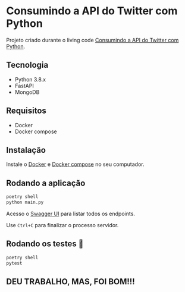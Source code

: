 # Consumindo a API do Twitter com Python

Projeto criado durante o living code [Consumindo a API do Twitter com Python](https://docs.google.com/presentation/d/11DkkyQUIloVQLm8i6hN6w3xyUaP4WSRE/edit?usp=sharing&ouid=102662434190974209165&rtpof=true&sd=true).


## Tecnologia

- Python 3.8.x
- FastAPI
- MongoDB


## Requisitos

- Docker
- Docker compose


## Instalação

Instale o [Docker](https://www.docker.com) e [Docker compose](https://docs.docker.com/compose/) no seu computador.


## Rodando a aplicação

```sh
poetry shell
python main.py
```

Acesso o [Swagger UI](http://localhost:8000/docs) para listar todos os endpoints.

Use `Ctrl+C` para finalizar o processo servidor.

## Rodando os testes 🧪

```sh
poetry shell
pytest
```
## DEU TRABALHO, MAS, FOI BOM!!!
